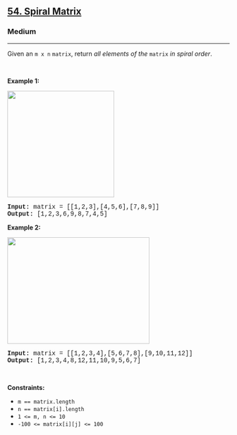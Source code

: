 <h2><a href="https://leetcode.com/problems/spiral-matrix/">54. Spiral Matrix</a></h2><h3>Medium</h3><hr><div><p>Given an <code style="font-family: monospace, Bangla764, sans-serif;">m x n</code> <code style="font-family: monospace, Bangla764, sans-serif;">matrix</code>, return <em>all elements of the</em> <code style="font-family: monospace, Bangla764, sans-serif;">matrix</code> <em>in spiral order</em>.</p>

<p>&nbsp;</p>
<p><strong>Example 1:</strong></p>
<img alt="" src="https://assets.leetcode.com/uploads/2020/11/13/spiral1.jpg" style="width: 242px; height: 242px;">
<pre style="font-family: SFMono-Regular, Consolas, &quot;Liberation Mono&quot;, Menlo, Courier, monospace, Bangla764, sans-serif;"><strong>Input:</strong> matrix = [[1,2,3],[4,5,6],[7,8,9]]
<strong>Output:</strong> [1,2,3,6,9,8,7,4,5]
</pre>

<p><strong>Example 2:</strong></p>
<img alt="" src="https://assets.leetcode.com/uploads/2020/11/13/spiral.jpg" style="width: 322px; height: 242px;">
<pre style="font-family: SFMono-Regular, Consolas, &quot;Liberation Mono&quot;, Menlo, Courier, monospace, Bangla764, sans-serif;"><strong>Input:</strong> matrix = [[1,2,3,4],[5,6,7,8],[9,10,11,12]]
<strong>Output:</strong> [1,2,3,4,8,12,11,10,9,5,6,7]
</pre>

<p>&nbsp;</p>
<p><strong>Constraints:</strong></p>

<ul>
	<li><code style="font-family: monospace, Bangla764, sans-serif;">m == matrix.length</code></li>
	<li><code style="font-family: monospace, Bangla764, sans-serif;">n == matrix[i].length</code></li>
	<li><code style="font-family: monospace, Bangla764, sans-serif;">1 &lt;= m, n &lt;= 10</code></li>
	<li><code style="font-family: monospace, Bangla764, sans-serif;">-100 &lt;= matrix[i][j] &lt;= 100</code></li>
</ul>
</div>
